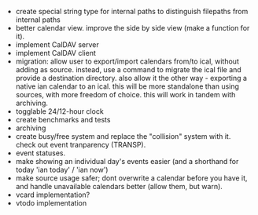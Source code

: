 * create special string type for internal paths to distinguish filepaths from internal paths
* better calendar view. improve the side by side view (make a function for it).
* implement CalDAV server
* implement CalDAV client
* migration: allow user to export/import calendars from/to ical, without adding as source. instead, use a command to migrate the ical file and provide a destination directory. also allow it the other way - exporting a native ian calendar to an ical. this will be more standalone than using sources, with more freedom of choice. this will work in tandem with archiving.
* togglable 24/12-hour clock
* create benchmarks and tests
* archiving
* create busy/free system and replace the "collision" system with it. check out event tranparency (TRANSP).
* event statuses.
* make showing an individual day's events easier (and a shorthand for today 'ian today' / 'ian now')
* make source usage safer; dont overwrite a calendar before you have it, and handle unavailable calendars better (allow them, but warn).
* vcard implementation?
* vtodo implementation
